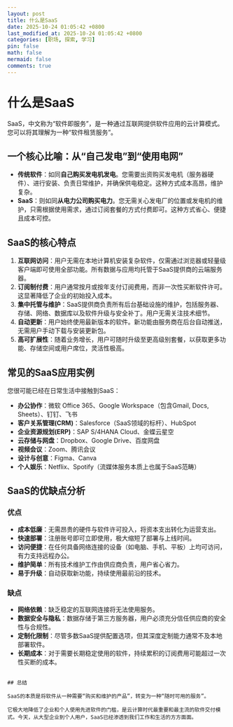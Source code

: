 ```yaml
---
layout: post
title: 什么是SaaS
date: 2025-10-24 01:05:42 +0800
last_modified_at: 2025-10-24 01:05:42 +0800
categories: [职场, 探索, 学习]
pin: false
math: false
mermaid: false
comments: true
---
```


# 什么是SaaS

SaaS，中文称为“软件即服务”，是一种通过互联网提供软件应用的云计算模式。您可以将其理解为一种“软件租赁服务”。

## 一个核心比喻：从“自己发电”到“使用电网”

*   **传统软件**：如同**自己购买发电机发电**。您需要出资购买发电机（服务器硬件）、进行安装、负责日常维护，并确保供电稳定。这种方式成本高昂，维护复杂。
*   **SaaS**：则如同**从电力公司购买电力**。您无需关心发电厂的位置或发电机的维护，只需根据使用需求，通过订阅套餐的方式付费即可。这种方式省心、便捷且成本可控。

## SaaS的核心特点

1.  **互联网访问**：用户无需在本地计算机安装复杂软件，仅需通过浏览器或轻量级客户端即可使用全部功能。所有数据与应用均托管于SaaS提供商的云端服务器。
2.  **订阅制付费**：用户通常按月或按年支付订阅费用，而非一次性买断软件许可。这显著降低了企业的初始投入成本。
3.  **集中托管与维护**：SaaS提供商负责所有后台基础设施的维护，包括服务器、存储、网络、数据库以及软件升级与安全补丁。用户无需关注技术细节。
4.  **自动更新**：用户始终使用最新版本的软件。新功能由服务商在后台自动推送，无需用户手动下载与安装更新包。
5.  **高可扩展性**：随着业务增长，用户可随时升级至更高级别套餐，以获取更多功能、存储空间或用户席位，灵活性极高。

## 常见的SaaS应用实例

您很可能已经在日常生活中接触到SaaS：

*   **办公协作**：微软 Office 365、Google Workspace（包含Gmail, Docs, Sheets）、钉钉、飞书
*   **客户关系管理(CRM)**：Salesforce（SaaS领域的标杆）、HubSpot
*   **企业资源规划(ERP)**：SAP S/4HANA Cloud、金蝶云星空
*   **云存储与网盘**：Dropbox、Google Drive、百度网盘
*   **视频会议**：Zoom、腾讯会议
*   **设计与创意**：Figma、Canva
*   **个人娱乐**：Netflix、Spotify（流媒体服务本质上也属于SaaS范畴）

## SaaS的优缺点分析

### 优点

*   **成本低廉**：无需昂贵的硬件与软件许可投入，将资本支出转化为运营支出。
*   **快速部署**：注册账号即可立即使用，极大缩短了部署与上线时间。
*   **访问便捷**：在任何具备网络连接的设备（如电脑、手机、平板）上均可访问，有力支持远程办公。
*   **维护简单**：所有技术维护工作由供应商负责，用户省心省力。
*   **易于升级**：自动获取新功能，持续使用最前沿的技术。

### 缺点

*   **网络依赖**：缺乏稳定的互联网连接将无法使用服务。
*   **数据安全与隐私**：数据存储于第三方服务器，用户必须充分信任供应商的安全性与合规性。
*   **定制化限制**：尽管多数SaaS提供配置选项，但其深度定制能力通常不及本地部署软件。
*   **长期成本**：对于需要长期稳定使用的软件，持续累积的订阅费用可能超过一次性买断的成本。
```

## 总结

SaaS的本质是将软件从一种需要“购买和维护的产品”，转变为一种“随时可用的服务”。

它极大地降低了企业和个人使用先进软件的门槛，是云计算时代最重要和最主流的软件交付模式。今天，从大型企业到个人用户，SaaS已经渗透到我们工作和生活的方方面面。
